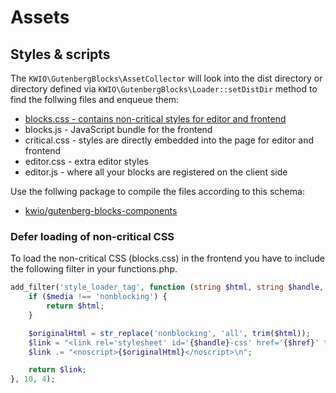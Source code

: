 # Assets

## Styles & scripts

The `KWIO\GutenbergBlocks\AssetCollector` will look into the dist directory or directory defined via `KWIO\GutenbergBlocks\Loader::setDistDir` method to find the follwing files and enqueue them:

* [blocks.css - contains non-critical styles for editor and frontend](#defer-loading-of-non-critical-css)
* blocks.js - JavaScript bundle for the frontend
* critical.css - styles are directly embedded into the page for editor and frontend
* editor.css - extra editor styles
* editor.js - where all your blocks are registered on the client side

Use the follwing package to compile the files according to this schema:

* [kwio/gutenberg-blocks-components](https://github.com/wellmann/gutenberg-blocks-components)


### Defer loading of non-critical CSS

To load the non-critical CSS (blocks.css) in the frontend you have to include the following filter in your functions.php.

```php
add_filter('style_loader_tag', function (string $html, string $handle, string $href, string $media): string {
    if ($media !== 'nonblocking') {
        return $html;
    }

    $originalHtml = str_replace('nonblocking', 'all', trim($html));
    $link = "<link rel='stylesheet' id='{$handle}-css' href='{$href}' type='text/css' media='{$media}' onload='this.onload=null;this.media=\"all\"'>\n";
    $link .= "<noscript>{$originalHtml}</noscript>\n";

    return $link;
}, 10, 4);
```